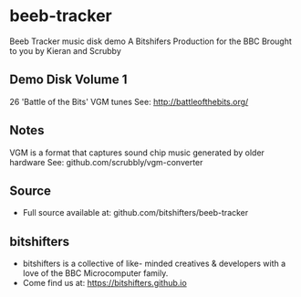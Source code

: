 # beeb-tracker
Beeb Tracker music disk demo
A Bitshifers Production for the BBC
Brought to you by Kieran and Scrubby

## Demo Disk Volume 1
26 'Battle of the Bits' VGM tunes
See: http://battleofthebits.org/

## Notes
VGM is a format that captures sound
chip music generated by older hardware
See: github.com/scrubbly/vgm-converter

## Source
* Full source available at:
github.com/bitshifters/beeb-tracker

## bitshifters
* bitshifters is a collective of like-
minded creatives & developers with a
love of the BBC Microcomputer family.
* Come find us at:
https://bitshifters.github.io
